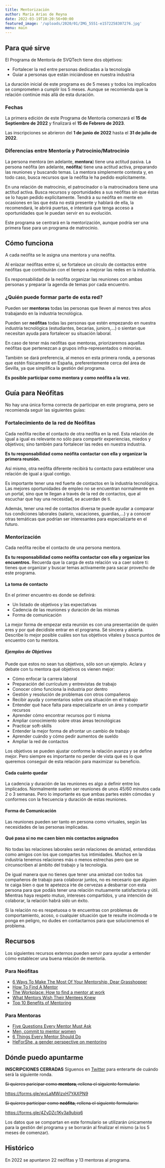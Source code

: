 ```yaml
---
title: Mentorización
author: María Arias de Reyna
date: 2022-03-19T10:20:56+00:00
featured_image: '/uploads/2020/01/IMG_5551-e1572258307276.jpg'
menu: main
---
```


## Para qué sirve 

El Programa de Mentoría de SVQTech tiene dos objetivos:
 * Fortalecer la red entre personas dedicadas a la tecnología
 * Guiar a personas que están iniciándose en nuestra industria

La duración inicial de este programa es de 5 meses y todos los implicados se comprometen a cumplir los 5 meses. Aunque se recomienda que la relación continúe más allá de esta duración.

### Fechas

La primera edición de este Programa de Mentoría comenzará el **15 de Septiembre de 2022** y finalizará el **15 de Febrero de 2023**.

Las inscripciones se abrieron del **1 de junio de 2022** hasta el **31 de julio de 2022**.

### Diferencias entre Mentoría y Patrocinio/Matrocinio

La persona mentora (en adelante,  **mentora**) tiene una actitud pasiva. La persona neófita (en adelante, **neófita**) tiene una actitud activa, preparando las reuniones y buscando temas. La mentora simplemente contesta y, en todo caso, busca recursos que la neófita le ha pedido explícitamente.

En una relación de matrocinio, el patrocinador o la matrocinadora tiene una actitud activa. Busca recursos y oportunidades a sus neófitas sin que éstas se lo hayan pedido explícitamente. Tendrá a su neófita en mente en ocasiones en las que ésta no está presente y hablará de ella, la recomendará, le abrirá puertas, e intentará que tenga acceso a oportunidades que le puedan servir en su evolución.

Este programa se centrará en la mentorización, aunque podría ser una primera fase para un programa de matrocinio.

## Cómo funciona 

A cada neófita se le asigna una mentora y una neófita. 

Al enlazar neófitas entre sí, se fortalece un círculo de contactos entre neófitas que contribuirán con el tiempo a mejorar las redes en la industria.

Es responsabilidad de la neófita organizar las reuniones con ambas personas y preparar la agenda de temas por cada encuentro.


### ¿Quién puede formar parte de esta red?

Pueden ser **mentoras** todas las personas que lleven al menos tres años trabajando en la industria tecnológica.

Pueden ser **neófitas** todas las personas que estén empezando en nuestra industria tecnológica (estudiantes, becarias, juniors,...) o sientan que necesitan ayuda para fortalecer su situación laboral. 

En caso de tener más neófitas que mentoras, priorizaremos aquellas neófitas que pertenezcan a grupos infra-representados o minorías. 

También se dará preferencia, al menos en esta primera ronda, a personas que estén físicamente en España, preferentemente cerca del área de Sevilla, ya que simplifica la gestión del programa. 

**Es posible participar como mentora y como neófita a la vez.**

## Guía para Neófitas

No hay una única forma correcta de participar en este programa, pero se recomienda seguir las siguientes guías:

### Fortalecimiento de la red de Neófitas

Cada neófita recibe el contacto de otra neófita en la red. Esta relación de igual a igual es relevante no sólo para compartir experiencias, miedos y objetivos; sino también para fortalecer las redes en nuestra industria. 

**Es tu responsabilidad como neófita contactar con ella y organizar la primera reunión.**

Así mismo, otra neófita diferente recibirá tu contacto para establecer una relación de igual a igual contigo.

Es importante tener una red fuerte de contactos en la industria tecnológica. Las mejores oportunidades de empleo no se encuentran normalmente en un portal, sino que te llegan a través de la red de contactos, que al escuchar que hay una necesidad, se acuerdan de ti.

Además, tener una red de contactos diversa te puede ayudar a comparar tus condiciones laborales (salario, vacaciones, guardias,...) y a conocer otras temáticas que podrían ser interesantes para especializarte en el futuro.

### Mentorización

Cada neófita recibe el contacto de una persona mentora. 

**Es tu responsabilidad como neófita contactar con ella y organizar los encuentros.** Recuerda que la carga de esta relación va a caer sobre ti: tienes que organizar y buscar temas activamente para sacar provecho de este programa.

#### La toma de contacto

En el primer encuentro es donde se definirá:
 * Un listado de objetivos y las expectativas
 * Cadencia de las reuniones y duración de las mismas
 * Forma de comunicación 

La mejor forma de empezar esta reunión es con una presentación de quién eres y por qué decidiste entrar en el programa. Sé sincera y abierta. Describe lo mejor posible cuáles son tus objetivos vitales y busca puntos de encuentro con tu mentora.

##### Ejemplos de Objetivos

Puede que estos no sean tus objetivos, sólo son un ejemplo. Aclara y debate con tu mentora qué objetivos os vienen mejor:

 * Cómo enfocar la carrera laboral 
 * Preparación del currículum y entrevistas de trabajo
 * Conocer cómo funciona la industria por dentro
 * Gestión y resolución de problemas con otros compañeros
 * Recibir ayuda y comentarios sobre una situación en el trabajo
 * Entender qué hace falta para especializarte en un área y compartir recursos
 * Aprender cómo encontrar recursos por ti misma
 * Ampliar conocimiento sobre otras áreas tecnológicas
 * Practicar soft-skills
 * Entender la mejor forma de afrontar un cambio de trabajo
 * Aprender cuándo y cómo pedir aumentos de sueldo
 * Ampliar la red de contactos
 
Los objetivos se pueden ajustar conforme la relación avanza y se define mejor. Pero siempre es importante no perder de vista qué es lo que queremos conseguir de esta relación para maximizar su beneficio.

#### Cada cuánto quedar

La cadencia y duración de las reuniones es algo a definir entre los implicados. Normalmente suelen ser reuniones de unos 45/60 minutos cada 2 o 3 semanas. Pero lo importante es que ambas partes estén cómodas y conformes con la frecuencia y duración de estas reuniones.

#### Forma de Comunicación

Las reuniones pueden ser tanto en persona como virtuales, según las necesidades de las personas implicadas. 

#### Qué pasa si no me caen bien mis contactos asignados

No todas las relaciones laborales serán relaciones de amistad, entendidas como amigos con los que compartes tus intimidades. Muchos en la industria tenemos relaciones más o menos estrechas pero que se circunscriben al ámbito del trabajo y la tecnología. 

De igual manera que no tienes que tener una amistad con todos tus compañeros de trabajo para colaborar juntos, no es necesario que alguien te caiga bien o que te apetezca irte de cervezas a desbarrar con esta persona para que podáis tener una relación mutuamente satisfactoria y útil. Mientras haya respeto mutuo, intereses compartidos, y una intención de colaborar, la relación habrá sido un éxito. 

Si la relación no es respetuosa o te encuentras con problemas de comportamiento, acoso, o cualquier situación que te resulte incómoda o te ponga en peligro, no dudes en contactarnos para que solucionemos el problema.

## Recursos

Los siguientes recursos externos pueden servir para ayudar a entender cómo establecer una buena relación de mentoría.

### Para Neófitas
 * [6 Ways To Make The Most Of Your Mentorship, Dear Grasshopper](https://www.fastcompany.com/1843911/6-ways-make-most-your-mentorship-dear-grasshopper)
 * [How To Find A Mentor](https://www.forbes.com/sites/kerryhannon/2011/10/31/how-to-find-a-mentor/)
 * [The Workplace: How to find a mentor at work](https://www.nytimes.com/2006/12/25/business/worldbusiness/25iht-workcol26.html?_r=0 )
 * [What Mentors Wish Their Mentees Knew](https://hbr.org/2017/11/what-mentors-wish-their-mentees-knew)
 * [Top 10 Benefits of Mentoring](https://smallbusiness.chron.com/top-10-benefits-mentoring-25779.html)

### Para Mentoras
 * [Five Questions Every Mentor Must Ask](https://hbr.org/2009/03/five-questions-every-mentor-mu.html) 
 * [Men, commit to mentor women](https://leanin.org/mentor-her)
 * [6 Things Every Mentor Should Do](https://hbr.org/2017/03/6-things-every-mentor-should-do)
 * [HeForShe, a gender perspective on mentoring](https://www.heforshe.org/sites/default/files/2018-09/HeForShe_Action_Kit_Individuals.pdf)
 
## Dónde puedo apuntarme

**INSCRIPCIONES CERRADAS** Síguenos en [Twitter](https://twitter.com/pingmujeres) para enterarte de cuándo será la siguiente ronda.
 
~~Si quieres paricipar como **mentora**, rellena el siguiente formulario:~~

https://forms.gle/wxLaMWizxH7YAXPN9

~~Si quieres participar como **neófita**, rellena el siguiente formulario:~~

https://forms.gle/4ZyDZc1Ky3a9ubiq6

Los datos que se compartan en este formulario se utilizarán únicamente para la gestión del programa y se borrarán al finalizar el mismo (a los 5 meses de comenzar).

## Histórico

En 2022 se apuntaron 22 neófitas y 13 mentoras al programa.
